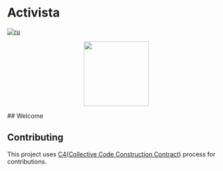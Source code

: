 # Activista

[![ru](https://img.shields.io/badge/lang-ru-blue.svg)](./README.md)

<p align="center">
  <img width="150" src="./images/icons/logo.svg">
</p>
## Welcome

## Contributing

This project uses [C4(Collective Code Construction Contract)](https://rfc.zeromq.org/spec:42/C4/) process for contributions.
